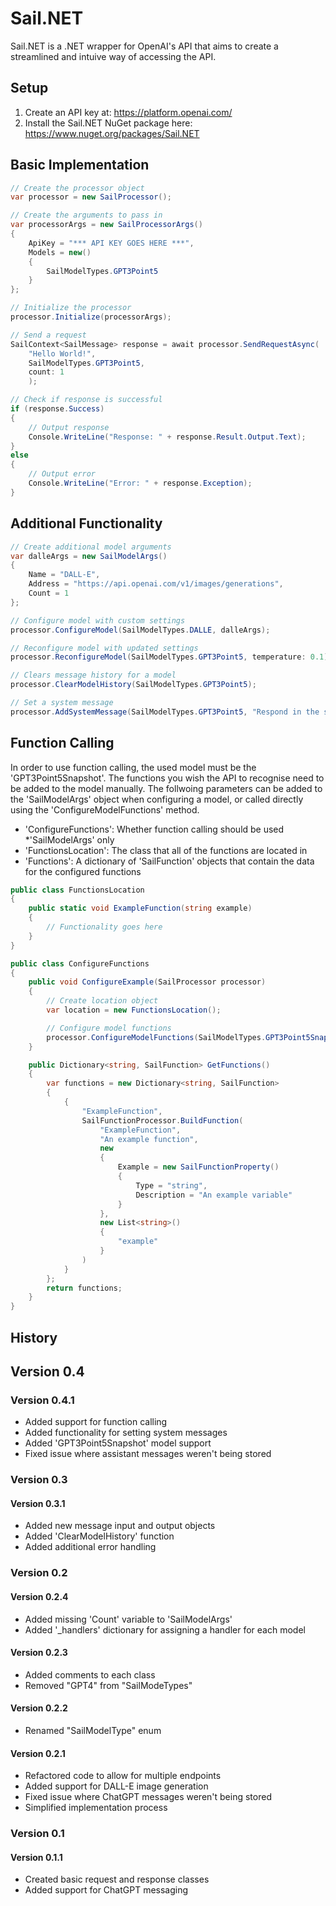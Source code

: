 # Sail.NET
Sail.NET is a .NET wrapper for OpenAI's API that aims to create a streamlined and intuive way of accessing the API.
## Setup
1. Create an API key at: https://platform.openai.com/
2. Install the Sail.NET NuGet package here: https://www.nuget.org/packages/Sail.NET
## Basic Implementation
```C#
// Create the processor object
var processor = new SailProcessor();

// Create the arguments to pass in
var processorArgs = new SailProcessorArgs()
{
    ApiKey = "*** API KEY GOES HERE ***",
    Models = new()
    {
        SailModelTypes.GPT3Point5
    }
};

// Initialize the processor
processor.Initialize(processorArgs);

// Send a request
SailContext<SailMessage> response = await processor.SendRequestAsync(
    "Hello World!",
    SailModelTypes.GPT3Point5,
    count: 1
    );

// Check if response is successful
if (response.Success)
{
    // Output response
    Console.WriteLine("Response: " + response.Result.Output.Text);
}
else
{
    // Output error
    Console.WriteLine("Error: " + response.Exception);
}
```
## Additional Functionality
```C#
// Create additional model arguments
var dalleArgs = new SailModelArgs()
{
    Name = "DALL-E",
    Address = "https://api.openai.com/v1/images/generations",
    Count = 1
};

// Configure model with custom settings
processor.ConfigureModel(SailModelTypes.DALLE, dalleArgs);

// Reconfigure model with updated settings
processor.ReconfigureModel(SailModelTypes.GPT3Point5, temperature: 0.1);

// Clears message history for a model
processor.ClearModelHistory(SailModelTypes.GPT3Point5);

// Set a system message
processor.AddSystemMessage(SailModelTypes.GPT3Point5, "Respond in the style of Yoda");
```
## Function Calling
In order to use function calling, the used model must be the 'GPT3Point5Snapshot'. The functions you wish the API to recognise need to be added to the model manually. The follwoing parameters can be added to the 'SailModelArgs' object when configuring a model, or called directly using the 'ConfigureModelFunctions' method.
- 'ConfigureFunctions': Whether function calling should be used *'SailModelArgs' only
- 'FunctionsLocation': The class that all of the functions are located in
- 'Functions': A dictionary of 'SailFunction' objects that contain the data for the configured functions
```C#
public class FunctionsLocation
{
    public static void ExampleFunction(string example)
    {
        // Functionality goes here
    }
}

public class ConfigureFunctions
{
    public void ConfigureExample(SailProcessor processor)
    {
        // Create location object
        var location = new FunctionsLocation();

        // Configure model functions
        processor.ConfigureModelFunctions(SailModelTypes.GPT3Point5Snapshot, location.GetType(), GetFunctions());
    }

    public Dictionary<string, SailFunction> GetFunctions()
    {
        var functions = new Dictionary<string, SailFunction>
        {
            {
                "ExampleFunction",
                SailFunctionProcessor.BuildFunction(
                    "ExampleFunction",
                    "An example function",
                    new
                    {
                        Example = new SailFunctionProperty()
                        {
                            Type = "string",
                            Description = "An example variable"
                        }
                    },
                    new List<string>()
                    {    
                        "example"
                    }
                )
            }
        };
        return functions;
    }
}
```
## History
## Version 0.4
### Version 0.4.1
- Added support for function calling
- Added functionality for setting system messages
- Added 'GPT3Point5Snapshot' model support
- Fixed issue where assistant messages weren't being stored  
### Version 0.3
#### Version 0.3.1
- Added new message input and output objects
- Added 'ClearModelHistory' function
- Added additional error handling
### Version 0.2
#### Version 0.2.4
- Added missing 'Count' variable to 'SailModelArgs'
- Added '_handlers' dictionary for assigning a handler for each model
#### Version 0.2.3
- Added comments to each class
- Removed "GPT4" from "SailModeTypes"
#### Version 0.2.2
- Renamed "SailModelType" enum
#### Version 0.2.1
- Refactored code to allow for multiple endpoints
- Added support for DALL-E image generation
- Fixed issue where ChatGPT messages weren't being stored
- Simplified implementation process
### Version 0.1
#### Version 0.1.1
- Created basic request and response classes
- Added support for ChatGPT messaging

